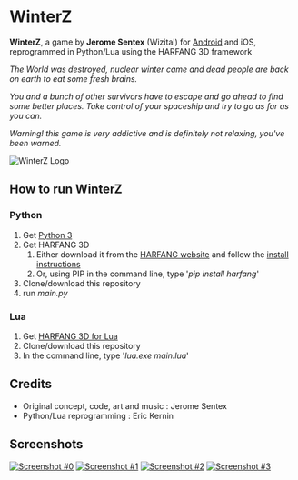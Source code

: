 # WinterZ

**WinterZ**, a game by **Jerome Sentex** (Wizital) for [Android](https://play.google.com/store/apps/details?id=net.textoo.winterz) and iOS, reprogrammed in Python/Lua using the HARFANG 3D framework

*The World was destroyed, nuclear winter came and dead people are back on earth to eat some fresh brains.*

*You and a bunch of other survivors have to escape and go ahead to find some better places.
Take control of your spaceship and try to go as far as you can.*

*Warning! this game is very addictive and is definitely not relaxing, you've been warned.*

![WinterZ Logo](https://github.com/harfang3d/game-winter-z/raw/master/screenshots/wz_logo_small.png)

## How to run WinterZ

### Python
1. Get [Python 3](https://www.python.org/downloads/)
1. Get HARFANG 3D
	1. Either download it from the [HARFANG website](https://www.harfang3d.com/downloads) and follow the [install instructions](https://www.harfang3d.com/doc/1.0.0/man.Installation.html)
	1. Or, using PIP in the command line, type '*pip install harfang*'
1. Clone/download this repository
1. run *main.py*

### Lua
1. Get [HARFANG 3D for Lua](https://www.harfang3d.com/downloads)
1. Clone/download this repository
1. In the command line, type '*lua.exe main.lua*'

## Credits
* Original concept, code, art and music : Jerome Sentex
* Python/Lua reprogramming : Eric Kernin

## Screenshots
[![Screenshot #0](https://github.com/harfang3d/game-winter-z/raw/master/screenshots/thumbnails/screenshot_0.png)](https://github.com/harfang3d/game-winter-z/raw/master/screenshots/screenshot_0.png)
[![Screenshot #1](https://github.com/harfang3d/game-winter-z/raw/master/screenshots/thumbnails/screenshot_1.png)](https://github.com/harfang3d/game-winter-z/raw/master/screenshots/screenshot_1.png)
[![Screenshot #2](https://github.com/harfang3d/game-winter-z/raw/master/screenshots/thumbnails/screenshot_2.png)](https://github.com/harfang3d/game-winter-z/raw/master/screenshots/screenshot_2.png)
[![Screenshot #3](https://github.com/harfang3d/game-winter-z/raw/master/screenshots/thumbnails/screenshot_3.png)](https://github.com/harfang3d/game-winter-z/raw/master/screenshots/screenshot_3.png)